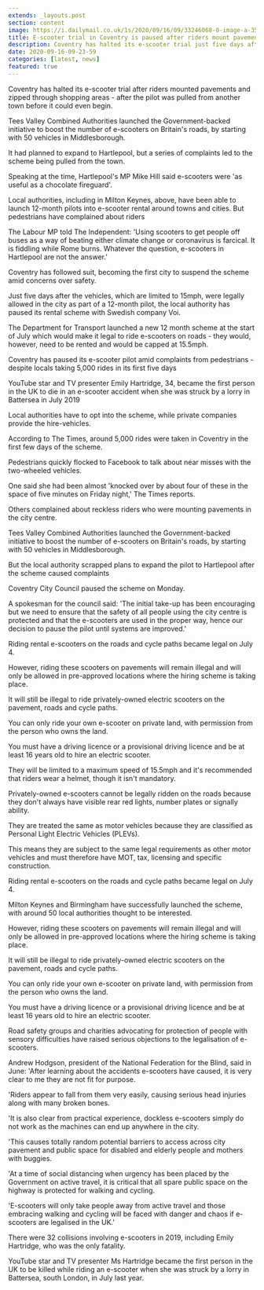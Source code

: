 ```yaml
---
extends: _layouts.post
section: content
image: https://i.dailymail.co.uk/1s/2020/09/16/09/33246068-0-image-a-35_1600244277931.jpg 
title: E-scooter trial in Coventry is paused after riders mount pavements and zip through shopping areas 
description: Coventry has halted its e-scooter trial just five days after it started - despite more than 5,000 people using the service - as pedestrians complained of vehicles mounting pavements. 
date: 2020-09-16-09-23-59 
categories: [latest, news] 
featured: true 
--- 
```

Coventry has halted its e-scooter trial after riders mounted pavements and zipped through shopping areas - after the pilot was pulled from another town before it could even begin. 

Tees Valley Combined Authorities launched the Government-backed initiative to boost the number of e-scooters on Britain's roads, by starting with 50 vehicles in Middlesborough.

It had planned to expand to Hartlepool, but a series of complaints led to the scheme being pulled from the town. 

Speaking at the time, Hartlepool's MP Mike Hill said e-scooters were 'as useful as a chocolate fireguard'.

Local authorities, including in Milton Keynes, above, have been able to launch 12-month pilots into e-scooter rental around towns and cities. But pedestrians have complained about riders 

The Labour MP told The Independent: 'Using scooters to get people off buses as a way of beating either climate change or coronavirus is farcical. It is fiddling while Rome burns. Whatever the question, e-scooters in Hartlepool are not the answer.'

Coventry has followed suit, becoming the first city to suspend the scheme amid concerns over safety. 

Just five days after the vehicles, which are limited to 15mph, were legally allowed in the city as part of a 12-month pilot, the local authority has paused its rental scheme with Swedish company Voi.

The Department for Transport launched a new 12 month scheme at the start of July which would make it legal to ride e-scooters on roads - they would, however, need to be rented and would be capped at 15.5mph.

Coventry has paused its e-scooter pilot amid complaints from pedestrians - despite locals taking 5,000 rides in its first five days

YouTube star and TV presenter Emily Hartridge, 34, became the first person in the UK to die in an e-scooter accident when she was struck by a lorry in Battersea in July 2019

Local authorities have to opt into the scheme, while private companies provide the hire-vehicles. 

According to The Times, around 5,000 rides were taken in Coventry in the first few days of the scheme.   

Pedestrians quickly flocked to Facebook to talk about near misses with the two-wheeled vehicles.

One said she had been almost 'knocked over by about four of these in the space of five minutes on Friday night,' The Times reports.

Others complained about reckless riders who were mounting pavements in the city centre.

Tees Valley Combined Authorities launched the Government-backed initiative to boost the number of e-scooters on Britain's roads, by starting with 50 vehicles in Middlesborough. 

But the local authority scrapped plans to expand the pilot to Hartlepool after the scheme caused complaints

Coventry City Council paused the scheme on Monday. 

A spokesman for the council said: 'The initial take-up has been encouraging but we need to ensure that the safety of all people using the city centre is protected and that the e-scooters are used in the proper way, hence our decision to pause the pilot until systems are improved.' 

Riding rental e-scooters on the roads and cycle paths became legal on July 4. 

However, riding these scooters on pavements will remain illegal and will only be allowed in pre-approved locations where the hiring scheme is taking place. 

It will still be illegal to ride privately-owned electric scooters on the pavement, roads and cycle paths.

You can only ride your own e-scooter on private land, with permission from the person who owns the land. 

You must have a driving licence or a provisional driving licence and be at least 16 years old to hire an electric scooter. 

They will be limited to a maximum speed of 15.5mph and it's recommended that riders wear a helmet, though it isn't mandatory.  

Privately-owned e-scooters cannot be legally ridden on the roads because they don't always have visible rear red lights, number plates or signally ability. 

They are treated the same as motor vehicles because they are classified as Personal Light Electric Vehicles (PLEVs). 

This means they are subject to the same legal requirements as other motor vehicles and must therefore have MOT, tax, licensing and specific construction.   



Riding rental e-scooters on the roads and cycle paths became legal on July 4. 

Milton Keynes and Birmingham have successfully launched the scheme, with around 50 local authorities thought to be interested. 

However, riding these scooters on pavements will remain illegal and will only be allowed in pre-approved locations where the hiring scheme is taking place. 

It will still be illegal to ride privately-owned electric scooters on the pavement, roads and cycle paths.

You can only ride your own e-scooter on private land, with permission from the person who owns the land. 

You must have a driving licence or a provisional driving licence and be at least 16 years old to hire an electric scooter. 

Road safety groups and charities advocating for protection of people with sensory difficulties have raised serious objections to the legalisation of e-scooters.

Andrew Hodgson, president of the National Federation for the Blind, said in June: 'After learning about the accidents e-scooters have caused, it is very clear to me they are not fit for purpose.

'Riders appear to fall from them very easily, causing serious head injuries along with many broken bones.

'It is also clear from practical experience, dockless e-scooters simply do not work as the machines can end up anywhere in the city.

'This causes totally random potential barriers to access across city pavement and public space for disabled and elderly people and mothers with buggies.

'At a time of social distancing when urgency has been placed by the Government on active travel, it is critical that all spare public space on the highway is protected for walking and cycling.

'E-scooters will only take people away from active travel and those embracing walking and cycling will be faced with danger and chaos if e-scooters are legalised in the UK.' 

There were 32 collisions involving e-scooters in 2019, including Emily Hartridge, who was the only fatality.

YouTube star and TV presenter Ms Hartridge became the first person in the UK to be killed while riding an e-scooter when she was struck by a lorry in Battersea, south London, in July last year.

